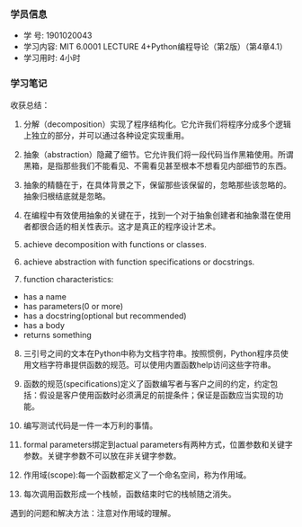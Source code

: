### 学员信息

- 学    号: 1901020043
- 学习内容: MIT 6.0001 LECTURE 4+Python编程导论（第2版）（第4章4.1）
- 学习用时: 4小时

### 学习笔记

收获总结：

1. 分解（decomposition）实现了程序结构化。它允许我们将程序分成多个逻辑上独立的部分，并可以通过各种设定实现重用。

2. 抽象（abstraction）隐藏了细节。它允许我们将一段代码当作黑箱使用。所谓黑箱，是指那些我们不能看见、不需看见甚至根本不想看见内部细节的东西。

3. 抽象的精髓在于，在具体背景之下，保留那些该保留的，忽略那些该忽略的。抽象归根结底就是忽略。

4. 在编程中有效使用抽象的关键在于，找到一个对于抽象创建者和抽象潜在使用者都很合适的相关性表示。这才是真正的程序设计艺术。

5. achieve decomposition with functions or classes.

6. achieve abstraction with function specifications or docstrings.

7. function characteristics:
- has a name
- has parameters(0 or more)
- has a docstring(optional but recommended)
- has a body
- returns something

8. 三引号之间的文本在Python中称为文档字符串。按照惯例，Python程序员使用文档字符串提供函数的规范。可以使用内置函数help访问这些字符串。

9. 函数的规范(specifications)定义了函数编写者与客户之间的约定，约定包括：假设是客户使用函数时必须满足的前提条件；保证是函数应当实现的功能。

10. 编写测试代码是一件一本万利的事情。

11. formal parameters绑定到actual parameters有两种方式，位置参数和关键字参数。关键字参数不可以放在非关键字参数。

12. 作用域(scope):每一个函数都定义了一个命名空间，称为作用域。

13. 每次调用函数形成一个栈帧，函数结束时它的栈帧随之消失。

遇到的问题和解决方法：注意对作用域的理解。